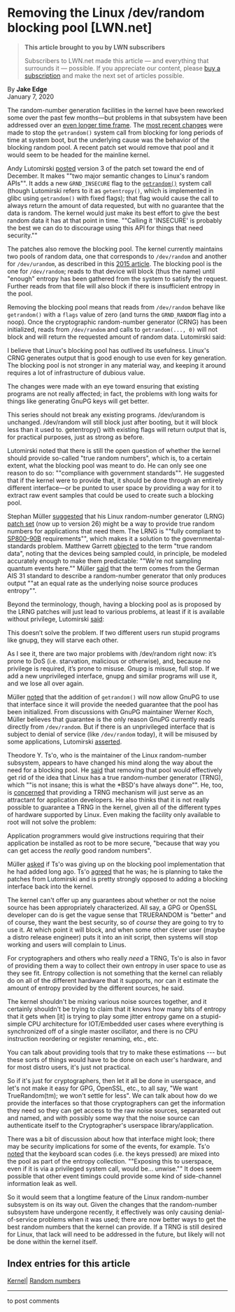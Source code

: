 # Removing the Linux /dev/random blocking pool [LWN.net]

> **This article brought to you by LWN subscribers**
> 
> Subscribers to LWN.net made this article — and everything that surrounds it — possible. If you appreciate our content, please [buy a subscription](/Promo/nst-nag3/subscribe) and make the next set of articles possible. 

By **Jake Edge**  
January 7, 2020 

The random-number generation facilities in the kernel have been reworked some over the past few months—but problems in that subsystem have been addressed over an [even longer time frame](/Kernel/Index/#Random_numbers). The [most recent changes](/Articles/802360/) were made to stop the `getrandom()` system call from blocking for long periods of time at system boot, but the underlying cause was the behavior of the blocking random pool. A recent patch set would remove that pool and it would seem to be headed for the mainline kernel. 

Andy Lutomirski [posted](/ml/linux-kernel/cover.1577088521.git.luto@kernel.org/) version 3 of the patch set toward the end of December. It makes ""two major semantic changes to Linux's random APIs"". It adds a new `GRND_INSECURE` flag to the [`getrandom()`](http://man7.org/linux/man-pages/man2/getrandom.2.html) system call (though Lutomirski refers to it as `getentropy()`, which is implemented in glibc using `getrandom()` with fixed flags); that flag would cause the call to always return the amount of data requested, but with no guarantee that the data is random. The kernel would just make its best effort to give the best random data it has at that point in time. ""Calling it 'INSECURE' is probably the best we can do to discourage using this API for things that need security."" 

The patches also remove the blocking pool. The kernel currently maintains two pools of random data, one that corresponds to `/dev/random` and another for `/dev/urandom`, as described in this [2015 article](/Articles/658497/). The blocking pool is the one for `/dev/random`; reads to that device will block (thus the name) until "enough" entropy has been gathered from the system to satisfy the request. Further reads from that file will also block if there is insufficient entropy in the pool. 

Removing the blocking pool means that reads from `/dev/random` behave like `getrandom()` with a `flags` value of zero (and turns the `GRND_RANDOM` flag into a noop). Once the cryptographic random-number generator (CRNG) has been initialized, reads from `/dev/random` and calls to `getrandom(..., 0)` will not block and will return the requested amount of random data. Lutomirski said: 

I believe that Linux's blocking pool has outlived its usefulness. Linux's CRNG generates output that is good enough to use even for key generation. The blocking pool is not stronger in any material way, and keeping it around requires a lot of infrastructure of dubious value. 

The changes were made with an eye toward ensuring that existing programs are not really affected; in fact, the problems with long waits for things like generating GnuPG keys will get better. 

This series should not break any existing programs. /dev/urandom is unchanged. /dev/random will still block just after booting, but it will block less than it used to. getentropy() with existing flags will return output that is, for practical purposes, just as strong as before. 

Lutomirski noted that there is still the open question of whether the kernel should provide so-called "true random numbers", which is, to a certain extent, what the blocking pool was meant to do. He can only see one reason to do so: ""compliance with government standards"". He suggested that if the kernel were to provide that, it should be done through an entirely different interface—or be punted to user space by providing a way for it to extract raw event samples that could be used to create such a blocking pool. 

Stephan Müller [suggested](/ml/linux-kernel/9872655.prSdhymlXK@positron.chronox.de/) that his Linux random-number generator (LRNG) [patch set](/ml/linux-kernel/2722222.P16TYeLAVu%40positron.chronox.de/) (now up to version 26) might be a way to provide true random numbers for applications that need them. The LRNG is ""fully compliant to [SP800-90B](https://csrc.nist.gov/publications/detail/sp/800-90b/final) requirements"", which makes it a solution to the governmental-standards problem. Matthew Garrett [objected](/ml/linux-kernel/20191226100334.bsh3b3dphs4j4cvx@srcf.ucam.org/) to the term "true random data", noting that the devices being sampled could, in principle, be modeled accurately enough to make them predictable: ""We're not sampling quantum events here."" Müller [said](/ml/linux-kernel/8794771.pXx7ivobnm@tauon.chronox.de/) that the term comes from the German AIS 31 standard to describe a random-number generator that only produces output ""at an equal rate as the underlying noise source produces entropy"". 

Beyond the terminology, though, having a blocking pool as is proposed by the LRNG patches will just lead to various problems, at least if it is available without privilege, Lutomirski [said](/ml/linux-kernel/888017FA-06A1-42EF-9FC0-46629138DA9E@amacapital.net/): 

This doesn’t solve the problem. If two different users run stupid programs like gnupg, they will starve each other. 

As I see it, there are two major problems with /dev/random right now: it’s prone to DoS (i.e. starvation, malicious or otherwise), and, because no privilege is required, it’s prone to misuse. Gnupg is misuse, full stop. If we add a new unprivileged interface, gnupg and similar programs will use it, and we lose all over again. 

Müller [noted](/ml/linux-kernel/4820831.xlnk3tY4r2@tauon.chronox.de/) that the addition of `getrandom()` will now allow GnuPG to use that interface since it will provide the needed guarantee that the pool has been initialized. From discussions with GnuPG maintainer Werner Koch, Müller believes that guarantee is the only reason GnuPG currently reads directly from `/dev/random`. But if there is an unprivileged interface that is subject to denial of service (like `/dev/random` today), it will be misused by some applications, Lutomirski [asserted](/ml/linux-kernel/E464D551-1631-4EA8-ADFB-852E16D29CA9@amacapital.net/). 

Theodore Y. Ts'o, who is the maintainer of the Linux random-number subsystem, appears to have changed his mind along the way about the need for a blocking pool. He [said](/ml/linux-kernel/20191226140423.GB3158@mit.edu/) that removing that pool would effectively get rid of the idea that Linux has a true random-number generator (TRNG), which ""is not insane; this is what the *BSD's have always done"". He, too, is [concerned](/ml/linux-kernel/20191227130436.GC70060@mit.edu/) that providing a TRNG mechanism will just serve as an attractant for application developers. He also thinks that it is not really possible to guarantee a TRNG in the kernel, given all of the different types of hardware supported by Linux. Even making the facility only available to root will not solve the problem: 

Application programmers would give instructions requiring that their application be installed as root to be more secure, "because that way you can get access the _really_ good random numbers". 

Müller [asked](/ml/linux-kernel/15817620.rmTN4T87Wr@tauon.chronox.de/) if Ts'o was giving up on the blocking pool implementation that he had added long ago. Ts'o [agreed](/ml/linux-kernel/20191227220857.GD70060@mit.edu/) that he was; he is planning to take the patches from Lutomirski and is pretty strongly opposed to adding a blocking interface back into the kernel. 

The kernel can't offer up any guarantees about whether or not the noise source has been appropriately characterized. All say, a GPG or OpenSSL developer can do is get the vague sense that TRUERANDOM is "better" and of course, they want the best security, so of *course* they are going to try to use it. At which point it will block, and when some other clever user (maybe a distro release engineer) puts it into an init script, then systems will stop working and users will complain to Linus. 

For cryptographers and others who really _need_ a TRNG, Ts'o is also in favor of providing them a way to collect their own entropy in user space to use as they see fit. Entropy collection is not something that the kernel can reliably do on all of the different hardware that it supports, nor can it estimate the amount of entropy provided by the different sources, he said. 

The kernel shouldn't be mixing various noise sources together, and it certainly shouldn't be trying to claim that it knows how many bits of entropy that it gets when [it] is trying to play some jitter entropy game on a stupid-simple CPU architecture for IOT/Embedded user cases where everything is synchronized off of a single master oscillator, and there is no CPU instruction reordering or register renaming, etc., etc. 

You can talk about providing tools that try to make these estimations \--- but these sorts of things would have to be done on each user's hardware, and for most distro users, it's just not practical. 

So if it's just for cryptographers, then let it all be done in userspace, and let's not make it easy for GPG, OpenSSL, etc., to all say, "We want TrueRandom(tm); we won't settle for less". We can talk about how do we provide the interfaces so that those cryptographers can get the information they need so they can get access to the raw noise sources, separated out and named, and with possibly some way that the noise source can authenticate itself to the Cryptographer's userspace library/application. 

There was a bit of discussion about how that interface might look; there may be security implications for some of the events, for example. Ts'o [noted](/ml/linux-kernel/20191229144904.GB7177@mit.edu/) that the keyboard scan codes (i.e. the keys pressed) are mixed into the pool as part of the entropy collection. ""Exposing this to userspace, even if it is via a privileged system call, would be... unwise."" It does seem possible that other event timings could provide some kind of side-channel information leak as well. 

So it would seem that a longtime feature of the Linux random-number subsystem is on its way out. Given the changes that the random-number subsystem have undergone recently, it effectively was only causing denial-of-service problems when it was used; there are now better ways to get the best random numbers that the kernel can provide. If a TRNG is still desired for Linux, that lack will need to be addressed in the future, but likely will not be done within the kernel itself. 

  
Index entries for this article  
---  
[Kernel](/Kernel/Index)| [Random numbers](/Kernel/Index#Random_numbers)  
  


* * *

to post comments 
